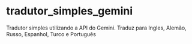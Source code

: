 # tradutor_simples_gemini
Tradutor simples utilizando a API do Gemini. Traduz para Ingles, Alemão, Russo, Espanhol, Turco e Português
